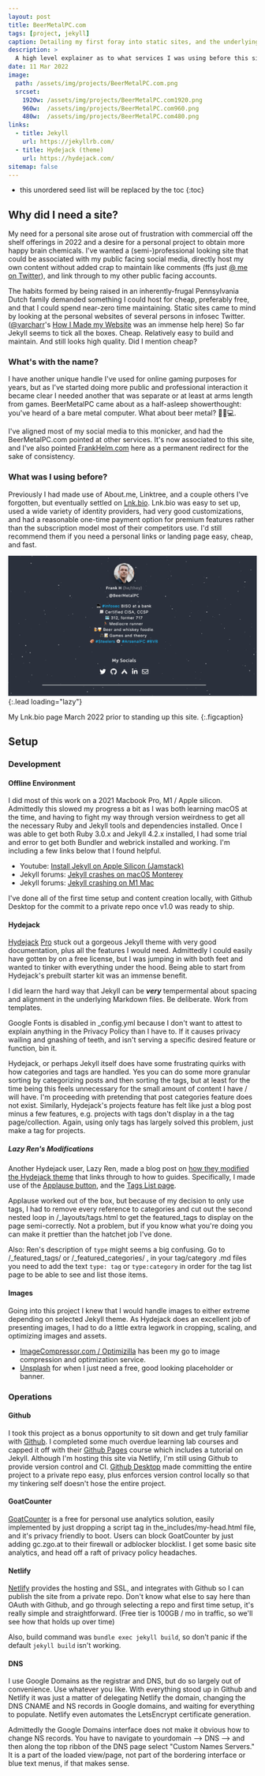 ```yaml
---
layout: post
title: BeerMetalPC.com
tags: [project, jekyll]
caption: Detailing my first foray into static sites, and the underlying services utilized.
description: >
  A high level explainer as to what services I was using before this site, why I built this one, and the design decisions made in the process.  
date: 11 Mar 2022
image: 
  path: /assets/img/projects/BeerMetalPC.com.png
  srcset: 
    1920w: /assets/img/projects/BeerMetalPC.com1920.png
    960w:  /assets/img/projects/BeerMetalPC.com960.png
    480w:  /assets/img/projects/BeerMetalPC.com480.png
links:
  - title: Jekyll
    url: https://jekyllrb.com/
  - title: Hydejack (theme)
    url: https://hydejack.com/
sitemap: false
---
```


* this unordered seed list will be replaced by the toc
{:toc}

## Why did I need a site? 

My need for a personal site arose out of frustration with commercial off the shelf offerings in 2022 and a desire for a personal project to obtain more happy brain chemicals. I've wanted a (semi-)professional looking site that could be associated with my public facing social media, directly host my own content without added crap to maintain like comments (ffs just [@ me on Twitter](https://twitter.com/BeerMetalPC)), and link through to my other public facing accounts. 

The habits formed by being raised in an inherently-frugal Pennsylvania Dutch family demanded something I could host for cheap, preferably free, and that I could spend near-zero time maintaining. Static sites came to mind by looking at the personal websites of several persons in infosec Twitter. ([@varcharr](https://twitter.com/varcharr)'s [How I Made my Website](https://casey.is/blogging/making-this-website/) was an immense help here) So far Jekyll seems to tick all the boxes. Cheap. Relatively easy to build and maintain. And still looks high quality. Did I mention cheap? 

### What's with the name? 

I have another unique handle I've used for online gaming purposes for years, but as I've started doing more public and professional interaction it became clear I needed another that was separate or at least at arms length from games. BeerMetalPC came about as a half-asleep showerthought: you've heard of a bare metal computer. What about beer metal? 🍺🤘💻. 

I've aligned most of my social media to this monicker, and had the BeerMetalPC.com pointed at other services. It's now associated to this site, and I've also pointed [FrankHelm.com](https://FrankHelm.com) here as a permanent redirect for the sake of consistency. 

### What was I using before? 

Previously I had made use of About.me, Linktree, and a couple others I've forgotten, but eventually settled on [Lnk.bio](https://lnk.bio/). Lnk.bio was easy to set up, used a wide variety of identity providers, had very good customizations, and had a reasonable one-time payment option for premium features rather than the subscription model most of their competitors use. I'd still recommend them if you need a personal links or landing page easy, cheap, and fast.

![image](/assets/img/projects/LnkBio.png){:.lead loading="lazy"}

My Lnk.bio page March 2022 prior to standing up this site.
{:.figcaption}

## Setup 
### Development
#### Offline Environment
I did most of this work on a 2021 Macbook Pro, M1 / Apple silicon. Admittedly this slowed my progress a bit as I was both learning macOS at the time, and having to fight my way through version weirdness to get all the necessary Ruby and Jekyll tools and dependencies installed. Once I was able to get both Ruby 3.0.x and Jekyll 4.2.x installed, I had some trial and error to get both Bundler and webrick installed and working. I'm including a few links below that I found helpful. 

- Youtube: [Install Jekyll on Apple Silicon (Jamstack)](https://www.youtube.com/watch?v=UKB9ylw0G4U)
- Jekyll forums: [Jekyll crashes on macOS Monterey](https://talk.jekyllrb.com/t/jekyll-crashes-on-macos-monterey/6673)
- Jekyll forums: [Jekyll crashing on M1 Mac](https://talk.jekyllrb.com/t/jekyll-crashing-on-m1-mac/6367?page=2)

I've done all of the first time setup and content creation locally, with Github Desktop for the commit to a private repo once v1.0 was ready to ship. 

#### Hydejack

[Hydejack](https://hydejack.com/) [Pro](https://qwtel.gumroad.com/l/nuOluY/qr0tw8m) stuck out a gorgeous Jekyll theme with very good documentation, plus all the features I would need. Admittedly I could easily have gotten by on a free license, but I was jumping in with both feet and wanted to tinker with everything under the hood. Being able to start from Hydejack's prebuilt starter kit was an immense benefit. 

I did learn the hard way that Jekyll can be ***very*** tempermental about spacing and alignment in the underlying Markdown files. Be deliberate. Work from templates.

Google Fonts is disabled in _config.yml because I don't want to attest to explain anything in the Privacy Policy than I have to. If it causes privacy wailing and gnashing of teeth, and isn't serving a specific desired feature or function, bin it. 

Hydejack, or perhaps Jekyll itself does have some frustrating quirks with how categories and tags are handled. Yes you can do some more granular sorting by categorizing posts and then sorting the tags, but at least for the time being this feels unnecessary for the small amount of content I have / will have. I'm proceeding with pretending that post categories feature does not exist. Similarly, Hydejack's projects feature has felt like just a blog post minus a few features, e.g. projects with tags don't display in a the tag page/collection. Again, using only tags has largely solved this problem, just make a tag for projects.

##### Lazy Ren's Modifications

Another Hydejack user, Lazy Ren, made a blog post on [how they modified the Hydejack theme](https://lazyren.github.io/devlog/how-i-customized-hydejack-theme.html)  that links through to how to guides. Specifically, I made use of the [Applause button](https://lazyren.github.io/devlog/add-applause-button-for-jekyll-post), and the [Tags List page](https://lazyren.github.io/devlog/creating-tag-list-page). 

Applause worked out of the box, but because of my decision to only use tags, I had to remove every reference to categories and cut out the second nested loop in /_layouts/tags.html to get the featured_tags to display on the page semi-correctly. Not a problem, but if you know what you're doing you can make it prettier than the hatchet job I've done. 

Also: Ren's description of `type` might seems a big confusing. Go to /_featured_tags/ or /_featured_categories/ , in your tag/category .md files you need to add the text `type: tag` or `type:category` in order for the tag list page to be able to see and list those items.

#### Images

Going into this project I knew that I would handle images to either extreme depending on selected Jekyll theme. As Hydejack does an excellent job of presenting images, I had to do a little extra legwork in cropping, scaling, and optimizing images and assets. 

- [ImageCompressor.com / Optimizilla](https://imagecompressor.com/) has been my go to image compression and optimization service. 
- [Unsplash](https://unsplash.com/) for when I just need a free, good looking placeholder or banner. 

### Operations
#### Github

I took this project as a bonus opportunity to sit down and get truly familiar with [Github](https://github.com/). I completed some much overdue learning lab courses and capped it off with their [Github Pages](https://lab.github.com/githubtraining/github-pages) course which includes a tutorial on Jekyll. Although I'm hosting this site via Netlify, I'm still using Github to provide version control and CI. [Github Desktop](https://desktop.github.com/) made committing the entire project to a private repo easy, plus enforces version control locally so that my tinkering self doesn't hose the entire project. 

#### GoatCounter

[GoatCounter](https://www.goatcounter.com/) is a free for personal use analytics solution, easily implemented by just dropping a script tag in the_includes/my-head.html file, and it's privacy friendly to boot. Users can block GoatCounter by just adding gc.zgo.at to their firewall or adblocker blocklist. I get some basic site analytics, and head off a raft of privacy policy headaches. 

#### Netlify 

[Netlify](https://www.netlify.com/) provides the hosting and SSL, and integrates with Github so I can publish the site from a private repo. Don't know what else to say here than OAuth with Github, and go through selecting a repo and first time setup, it's really simple and straightforward. (Free tier is 100GB / mo in traffic, so we'll see how that holds up over time) 

Also, build command was `bundle exec jekyll build`, so don't panic if the default `jekyll build` isn't working. 

#### DNS

I use Google Domains as the registrar and DNS, but do so largely out of convenience. Use whatever you like. With everything stood up in Github and Netlify it was just a matter of delegating Netlify the domain, changing the DNS CNAME and NS records in Google domains, and waiting for everything to populate. Netlify even automates the LetsEncrypt certificate generation. 

Admittedly the Google Domains interface does not make it obvious how to change NS records. You have to navigate to yourdomain --> DNS --> and then along the top ribbon of the DNS page select "Custom Names Servers." It is a part of the loaded view/page, not part of the bordering interface or blue text menus, if that makes sense. 

